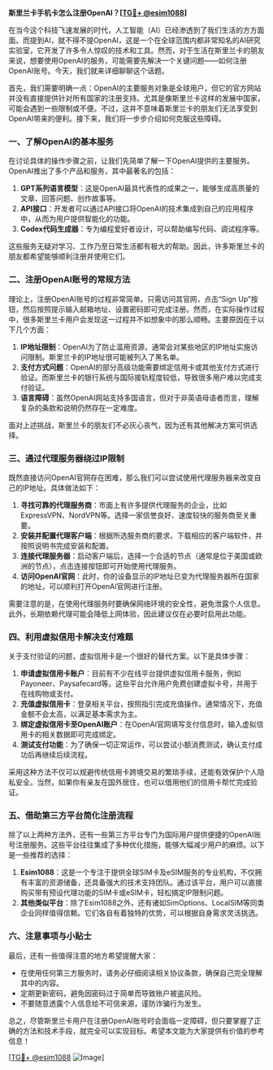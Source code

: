 **斯里兰卡手机卡怎么注册OpenAI？[[TG💪+ @esim1088](https://t.me/s/esim1088)]**

在当今这个科技飞速发展的时代，人工智能（AI）已经渗透到了我们生活的方方面面。而提到AI，就不得不提OpenAI，这是一个在全球范围内都非常知名的AI研究实验室，它开发了许多令人惊叹的技术和工具。然而，对于生活在斯里兰卡的朋友来说，想要使用OpenAI的服务，可能需要先解决一个关键问题——如何注册OpenAI账号。今天，我们就来详细聊聊这个话题。

首先，我们需要明确一点：OpenAI的主要服务对象是全球用户，但它的官方网站并没有直接提供针对所有国家的注册支持。尤其是像斯里兰卡这样的发展中国家，可能会遇到一些限制或不便。不过，这并不意味着斯里兰卡的朋友们无法享受到OpenAI带来的便利。接下来，我们将一步步介绍如何克服这些障碍。

### 一、了解OpenAI的基本服务

在讨论具体的操作步骤之前，让我们先简单了解一下OpenAI提供的主要服务。OpenAI推出了多个产品和服务，其中最著名的包括：

1. **GPT系列语言模型**：这是OpenAI最具代表性的成果之一，能够生成高质量的文章、回答问题、创作故事等。
2. **API接口**：开发者可以通过API接口将OpenAI的技术集成到自己的应用程序中，从而为用户提供智能化的功能。
3. **Codex代码生成器**：专为编程爱好者设计，可以帮助编写代码、调试程序等。

这些服务无疑对学习、工作乃至日常生活都有极大的帮助。因此，许多斯里兰卡的朋友都希望能够顺利注册并使用它们。

### 二、注册OpenAI账号的常规方法

理论上，注册OpenAI账号的过程非常简单。只需访问其官网，点击“Sign Up”按钮，然后按照提示输入邮箱地址、设置密码即可完成注册。然而，在实际操作过程中，很多斯里兰卡用户会发现这一过程并不如想象中的那么顺畅。主要原因在于以下几个方面：

1. **IP地址限制**：OpenAI为了防止滥用资源，通常会对某些地区的IP地址实施访问限制。斯里兰卡的IP地址很可能被列入了黑名单。
2. **支付方式问题**：OpenAI的部分高级功能需要绑定信用卡或其他支付方式进行验证。而斯里兰卡的银行系统与国际接轨程度较低，导致很多用户难以完成支付验证。
3. **语言障碍**：虽然OpenAI网站支持多国语言，但对于非英语母语者而言，理解复杂的条款和说明仍然存在一定难度。

面对上述挑战，斯里兰卡的朋友们不必灰心丧气，因为还有其他解决方案可供选择。

### 三、通过代理服务器绕过IP限制

既然直接访问OpenAI官网存在困难，那么我们可以尝试使用代理服务器来改变自己的IP地址。具体做法如下：

1. **寻找可靠的代理服务商**：市面上有许多提供代理服务的企业，比如ExpressVPN、NordVPN等。选择一家信誉良好、速度较快的服务商至关重要。
2. **安装并配置代理客户端**：根据所选服务商的要求，下载相应的客户端软件，并按照说明书完成安装和配置。
3. **连接代理服务器**：启动客户端后，选择一个合适的节点（通常是位于美国或欧洲的节点），点击连接按钮即可开始使用代理服务。
4. **访问OpenAI官网**：此时，你的设备显示的IP地址已变为代理服务器所在国家的地址，可以顺利打开OpenAI官网进行注册。

需要注意的是，在使用代理服务时要确保网络环境的安全性，避免泄露个人信息。此外，长期依赖代理可能会降低上网体验，因此建议仅在必要时启用此功能。

### 四、利用虚拟信用卡解决支付难题

关于支付验证的问题，虚拟信用卡是一个很好的替代方案。以下是具体步骤：

1. **申请虚拟信用卡账户**：目前有不少在线平台提供虚拟信用卡服务，例如Payoneer、Paysafecard等。这些平台允许用户免费创建虚拟卡号，并用于在线购物或支付。
2. **充值虚拟信用卡**：登录相关平台，按照指引完成充值操作。通常情况下，充值金额不会太高，以满足基本需求为主。
3. **绑定虚拟信用卡至OpenAI账户**：在OpenAI官网填写支付信息时，输入虚拟信用卡的相关数据即可完成绑定。
4. **测试支付功能**：为了确保一切正常运作，可以尝试小额消费测试，确认支付成功后再继续后续流程。

采用这种方法不仅可以规避传统信用卡跨境交易的繁琐手续，还能有效保护个人隐私安全。当然，如果你有亲友在国外居住，也可以借用他们的信用卡帮忙完成验证。

### 五、借助第三方平台简化注册流程

除了以上两种方法外，还有一些第三方平台专门为国际用户提供便捷的OpenAI账号注册服务。这些平台往往集成了多种优化措施，能够大幅减少用户的麻烦。以下是一些推荐的选择：

1. **Esim1088**：这是一个专注于提供全球SIM卡及eSIM服务的专业机构，不仅拥有丰富的资源储备，还具备强大的技术支持团队。通过该平台，用户可以直接购买带有预设代理功能的SIM卡或eSIM卡，轻松搞定IP限制问题。
2. **其他类似平台**：除了Esim1088之外，还有诸如SimOptions、LocalSIM等同类企业同样值得信赖。它们各自有着独特的优势，可以根据自身需求灵活挑选。

### 六、注意事项与小贴士

最后，还有一些值得注意的地方希望提醒大家：

- 在使用任何第三方服务时，请务必仔细阅读相关协议条款，确保自己完全理解其中的内容。
- 定期更新密码，避免因密码过于简单而导致账户被盗风险。
- 不要随意透露个人信息给不可信来源，谨防诈骗行为发生。

总之，尽管斯里兰卡用户在注册OpenAI账号时会面临一定障碍，但只要掌握了正确的方法和技术手段，就完全可以实现目标。希望本文能为大家提供有价值的参考信息！

[[TG💪+ @esim1088](https://t.me/s/esim1088) ![Image](https://i.postimg.cc/4NQfJmqS/Snipaste-2025-05-13-00-14-12.png)]